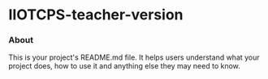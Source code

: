IIOTCPS-teacher-version
=======================

### About

This is your project's README.md file. It helps users understand what your
project does, how to use it and anything else they may need to know.
